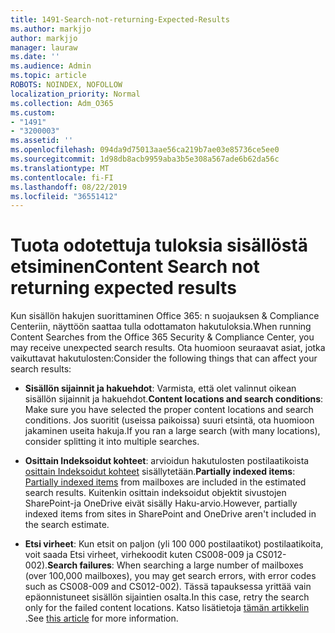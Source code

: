```yaml
---
title: 1491-Search-not-returning-Expected-Results
ms.author: markjjo
author: markjjo
manager: lauraw
ms.date: ''
ms.audience: Admin
ms.topic: article
ROBOTS: NOINDEX, NOFOLLOW
localization_priority: Normal
ms.collection: Adm_O365
ms.custom:
- "1491"
- "3200003"
ms.assetid: ''
ms.openlocfilehash: 094da9d75013aae56ca219b7ae03e85736ce5ee0
ms.sourcegitcommit: 1d98db8acb9959aba3b5e308a567ade6b62da56c
ms.translationtype: MT
ms.contentlocale: fi-FI
ms.lasthandoff: 08/22/2019
ms.locfileid: "36551412"
---
```

# <a name="content-search-not-returning-expected-results"></a><span data-ttu-id="abd33-102">Tuota odotettuja tuloksia sisällöstä etsiminen</span><span class="sxs-lookup"><span data-stu-id="abd33-102">Content Search not returning expected results</span></span>

<span data-ttu-id="abd33-103">Kun sisällön hakujen suorittaminen Office 365: n suojauksen & Compliance Centeriin, näyttöön saattaa tulla odottamaton hakutuloksia.</span><span class="sxs-lookup"><span data-stu-id="abd33-103">When running Content Searches from the Office 365 Security & Compliance Center, you may receive unexpected search results.</span></span> <span data-ttu-id="abd33-104">Ota huomioon seuraavat asiat, jotka vaikuttavat hakutulosten:</span><span class="sxs-lookup"><span data-stu-id="abd33-104">Consider the following things that can affect your search results:</span></span>

- <span data-ttu-id="abd33-105">**Sisällön sijainnit ja hakuehdot**: Varmista, että olet valinnut oikean sisällön sijainnit ja hakuehdot.</span><span class="sxs-lookup"><span data-stu-id="abd33-105">**Content locations and search conditions**: Make sure you have selected the proper content locations and search conditions.</span></span> <span data-ttu-id="abd33-106">Jos suoritit (useissa paikoissa) suuri etsintä, ota huomioon jakaminen useita hakuja.</span><span class="sxs-lookup"><span data-stu-id="abd33-106">If you ran a large search (with many locations), consider splitting it into multiple searches.</span></span>

- <span data-ttu-id="abd33-107">**Osittain Indeksoidut kohteet**: arvioidun hakutulosten postilaatikoista [osittain Indeksoidut kohteet](https://docs.microsoft.com/office365/securitycompliance/partially-indexed-items-in-content-search) sisällytetään.</span><span class="sxs-lookup"><span data-stu-id="abd33-107">**Partially indexed items**:  [Partially indexed items](https://docs.microsoft.com/office365/securitycompliance/partially-indexed-items-in-content-search) from mailboxes are included in the estimated search results.</span></span> <span data-ttu-id="abd33-108">Kuitenkin osittain indeksoidut objektit sivustojen SharePoint-ja OneDrive eivät sisälly Haku-arvio.</span><span class="sxs-lookup"><span data-stu-id="abd33-108">However, partially indexed items from sites in SharePoint and OneDrive aren't included in the search estimate.</span></span>

- <span data-ttu-id="abd33-109">**Etsi virheet**: Kun etsit on paljon (yli 100 000 postilaatikot) postilaatikoita, voit saada Etsi virheet, virhekoodit kuten CS008-009 ja CS012-002).</span><span class="sxs-lookup"><span data-stu-id="abd33-109">**Search failures**: When searching a large number of mailboxes (over 100,000 mailboxes), you may get search errors, with error codes such as CS008-009 and CS012-002).</span></span> <span data-ttu-id="abd33-110">Tässä tapauksessa yrittää vain epäonnistuneet sisällön sijaintien osalta.</span><span class="sxs-lookup"><span data-stu-id="abd33-110">In this case, retry the search only for the failed content locations.</span></span> <span data-ttu-id="abd33-111">Katso lisätietoja [tämän artikkelin](https://docs.microsoft.com/office365/securitycompliance/retry-failed-content-search) .</span><span class="sxs-lookup"><span data-stu-id="abd33-111">See  [this article](https://docs.microsoft.com/office365/securitycompliance/retry-failed-content-search) for more information.</span></span>

